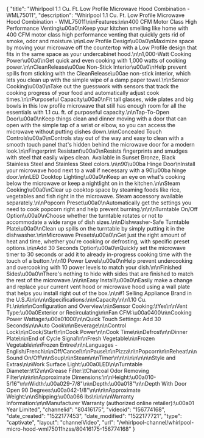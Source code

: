 {
    "title": "Whirlpool 1.1 Cu. Ft. Low Profile Microwave Hood Combination - WML75011",
    "description": "Whirlpool 1.1 Cu. Ft. Low Profile Microwave Hood Combination - WML75011\n\nFeatures:\n\n400 CFM Motor Class High Performance Venting\u00a0\nKeep your kitchen smelling like home with 400 CFM motor class high performance venting that quickly gets rid of smoke, odor and moisture.\n\nLow Profile Design\u00a0\nMaximize space by moving your microwave off the countertop with a Low Profile design that fits in the same space as your undercabinet hood.\n\n1,000-Watt Cooking Power\u00a0\nGet quick and even cooking with 1,000 watts of cooking power.\n\nCleanRelease\u00ae Non-Stick Interior\u00a0\nHelp prevent spills from sticking with the CleanRelease\u00ae non-stick interior, which lets you clean up with the simple wipe of a damp paper towel.\n\nSensor Cooking\u00a0\nTake out the guesswork with sensors that track the cooking progress of your food and automatically adjust cook times.\n\nPurposeful Capacity\u00a0\nFit tall glasses, wide plates and big bowls in this low profile microwave that still has enough room for all the essentials with 1.1 cu. ft. of purposeful capacity.\n\nTap-To-Open Door\u00a0\nKeep things clean and dinner moving with a door that can open with the simple tap of a wrist or elbow, so you can access the microwave without putting dishes down.\n\nConcealed Touch Controls\u00a0\nControls stay out of the way and easy to clean with a smooth touch panel that's hidden behind the microwave door for a modern look.\n\nFingerprint Resistant\u00a0\nResists fingerprints and smudges with steel that easily wipes clean. Available in Sunset Bronze, Black Stainless Steel and Stainless Steel colors.\n\n90\u00ba Hinge Door\nInstall your microwave hood next to a wall if necessary with a 90\u00ba hinge door.\n\nLED Cooktop Lighting\u00a0\nKeep an eye on what's cooking below the microwave or keep a nightlight on in the kitchen.\n\nSteam Cooking\u00a0\nClear up cooktop space by steaming foods like rice, vegetables and fish right in the microwave. Steam accessory available separately.\n\nPopcorn Preset\u00a0\nAutomatically get the settings you need to cook popcorn right and help prevent burning.\n\n\nTurntable On\/Off Option\u00a0\nChoose whether the turntable rotates or not to accommodate a wide range of dish sizes.\n\nDishwasher-Safe Turntable Plate\u00a0\nClean up spills on the turntable by simply putting it in the dishwasher.\n\nMicrowave Presets\u00a0\nGet just the right amount of heat and time, whether you're cooking or defrosting, with specific preset options.\n\nAdd 30 Seconds Option\u00a0\nQuickly set the microwave timer to 30 seconds or add it to already in-progress cooking time with the touch of a button.\n\n10 Power Levels\u00a0\nHelp prevent undercooking and overcooking with 10 power levels to match your dish.\n\nFinished Sides\u00a0\nThere's nothing to hide with sides that are finished to match the rest of the microwave.\n\n\nEasy Install\u00a0\nEasily make a change and replace your current vent hood or microwave hood using a wall plate that helps you install right out of the box.\n\n#1 Selling Appliance Brand in the U.S.A\n\n\n\nSpecifications:\n\nCapacity\n\n1.10 Cu. Ft.\n\n\n\nConfiguration and Overview\n\nSensor Cooking:\tYes\n\nVent Type:\u00a0Exterior or Recirculating\n\nFan CFM:\u00a0400\n\nCooking Power Wattage:\u00a01000\n\nQuick Touch Settings: Add 30 Seconds\n\nAuto Cook\n\nBeverage\n\nControl Lock\n\nCook\/Start\n\nCook Power\n\nCook Time\n\nDefrost\n\nDinner Plate\n\nEnd of Cycle Signal\n\nFresh Vegetable\n\nFrozen Vegetable\n\nFrozen Entree\n\nLanguages - English\/French\n\nOff\/Cancel\n\nPause\n\nPizza\n\nPopcorn\n\nReheat\n\nSound On\/Off\n\nSoup\n\nSteam\n\nTimer\n\n\n\n\n\n\n\nStyle and Extras\n\nWork Surface Light:\u00a0LED\n\nTurntable Diameter:\t12\n\nGrease Filter:\tCharcoal Odor Removing Filter\n\n\n\nApproximate Dimensions:\n\nHeight:\u00a010-5\/16\"\n\nWidth:\u00a029-7\/8\"\n\nDepth:\u00a018\"\n\nDepth With Door Open 90 Degrees:\u00a042-1\/8\"\n\n\n\nApproximate Weight:\n\nShipping:\u00a066 lbs\n\n\n\nWarranty Information:\n\nManufacturer Warranty (authorized online retailer):\u00a01 Year Limited",
    "channelid": "80416175",
    "videoid": "156774168",
    "date_created": "1522177453",
    "date_modified": "1522177721",
    "type": "captivate",
    "layout": "channelVideo",
    "url": "\/whirlpool-channel\/whirlpool-micro-hood-wml75011hzss\/80416175-156774168"
}